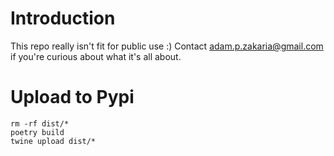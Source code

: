 # Introduction
This repo really isn't fit for public use :) Contact adam.p.zakaria@gmail.com if you're curious about what it's all about.

# Upload to Pypi
```
rm -rf dist/*
poetry build
twine upload dist/*
```
